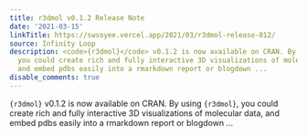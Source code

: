 ```yaml
---
title: r3dmol v0.1.2 Release Note
date: '2021-03-15'
linkTitle: https://swsoyee.vercel.app/2021/03/r3dmol-release-012/
source: Infinity Loop
description: <code>{r3dmol}</code> v0.1.2 is now available on CRAN. By using <code>{r3dmol}</code>,
  you could create rich and fully interactive 3D visualizations of molecular data,
  and embed pdbs easily into a rmarkdown report or blogdown ...
disable_comments: true
---
```

<code>{r3dmol}</code> v0.1.2 is now available on CRAN. By using <code>{r3dmol}</code>, you could create rich and fully interactive 3D visualizations of molecular data, and embed pdbs easily into a rmarkdown report or blogdown ...